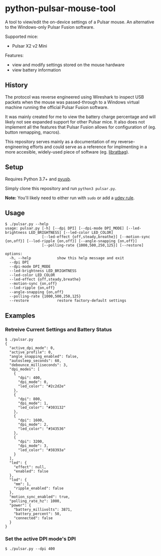 # python-pulsar-mouse-tool
A tool to view/edit the on-device settings of a Pulsar mouse. 
An alternative to the Windows-only Pulsar Fusion software.

Supported mice:
- Pulsar X2 v2 Mini

Features:
- view and modify settings stored on the mouse hardware
- view battery information

## History
The protocol was reverse engineered using Wireshark to inspect USB packets
when the mouse was passed-through to a Windows virtual machine running
the official Pulsar Fusion software.

It was mainly created for me to view the battery charge percentage and will
likely not see expanded support for other Pulsar mice. It also does not implement
all the features that Pulsar Fusion allows for configuration of (eg. button remapping, macros).

This repository serves mainly as a documentation of my reverse-engineering efforts and
could serve as a reference for implmenting in a more accesible, widely-used piece of software 
(eg. [libratbag](https://github.com/libratbag/libratbag)).


## Setup
Requires Python 3.7+ and [pyusb](https://github.com/pyusb/pyusb).

Simply clone this repository and run `python3 pulsar.py`.

**Note:** You'll likely need to either run with `sudo` or add a [udev rule](49-pulsar-mouse.rules).

## Usage
```
$ ./pulsar.py --help
usage: pulsar.py [-h] [--dpi DPI] [--dpi-mode DPI_MODE] [--led-brightness LED_BRIGHTNESS] [--led-color LED_COLOR]
                 [--led-effect {off,steady,breathe}] [--motion-sync {on,off}] [--lod-ripple {on,off}] [--angle-snapping {on,off}]
                 [--polling-rate {1000,500,250,125}] [--restore]

options:
  -h, --help            show this help message and exit
  --dpi DPI
  --dpi-mode DPI_MODE
  --led-brightness LED_BRIGHTNESS
  --led-color LED_COLOR
  --led-effect {off,steady,breathe}
  --motion-sync {on,off}
  --lod-ripple {on,off}
  --angle-snapping {on,off}
  --polling-rate {1000,500,250,125}
  --restore             restore factory-default settings
```


## Examples
### Retreive Current Settings and Battery Status
```
$ ./pulsar.py 
{
  "active_dpi_mode": 0,
  "active_profile": 0,
  "angle_snapping_enabled": false,
  "autosleep_seconds": 60,
  "debounce_milliseconds": 3,
  "dpi_modes": [
    {
      "dpi": 400,
      "dpi_mode": 0,
      "led_color": "#2c2d2e"
    },
    {
      "dpi": 800,
      "dpi_mode": 1,
      "led_color": "#303132"
    },
    {
      "dpi": 1600,
      "dpi_mode": 2,
      "led_color": "#343536"
    },
    {
      "dpi": 3200,
      "dpi_mode": 3,
      "led_color": "#38393a"
    }
  ],
  "led": {
    "effect": null,
    "enabled": false
  },
  "lod": {
    "mm": 1,
    "ripple_enabled": false
  },
  "motion_sync_enabled": true,
  "polling_rate_hz": 1000,
  "power": {
    "battery_millivolts": 3871,
    "battery_percent": 50,
    "connected": false
  }
}
```

### Set the active DPI mode's DPI
```
$ ./pulsar.py --dpi 400
```
